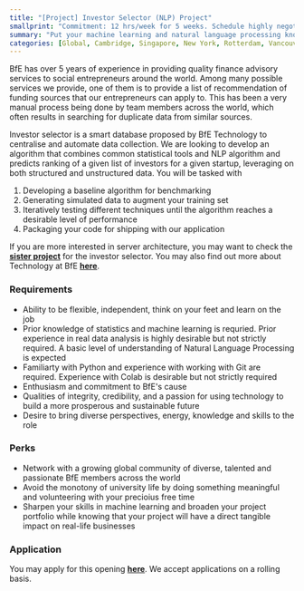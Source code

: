 ```yaml
---
title: "[Project] Investor Selector (NLP) Project"
smallprint: "Commitment: 12 hrs/week for 5 weeks. Schedule highly negotiable."
summary: "Put your machine learning and natural language processing knowledge to practical use by building an algorithm to transform how we do finance consulting" # this will be visible on platforms like LinkedIn when sharing
categories: [Global, Cambridge, Singapore, New York, Rotterdam, Vancouver, Technology]
---
```


BfE has over 5 years of experience in providing quality finance advisory services to social entrepreneurs around the world. Among many possible services we provide, one of them is to provide a list of recommendation of funding sources that our entrepreneurs can apply to. This has been a very manual process being done by team members across the world, which often results in searching for duplicate data from similar sources.

Investor selector is a smart database proposed by BfE Technology to centralise and automate data collection. We are looking to develop an algorithm that combines common statistical tools and NLP algorithm and predicts ranking of a given list of investors for a given startup, leveraging on both structured and unstructured data. You will be tasked with

1. Developing a baseline algorithm for benchmarking
2. Generating simulated data to augment your training set
3. Iteratively testing different techniques until the algorithm reaches a desirable level of performance
4. Packaging your code for shipping with our application

If you are more interested in server architecture, you may want to check the [**sister project**](https://opps.bridgesforenterprise.com/global/cambridge/singapore/newyork/rotterdam/vancouver/technology) for the investor selector. You may also find out more about Technology at BfE [**here**](https://tech.bridgesforenterprise.com).

### Requirements
- Ability to be flexible, independent, think on your feet and learn on the job
- Prior knowledge of statistics and machine learning is requried. Prior experience in real data analysis is highly desirable but not strictly required. A basic level of understanding of Natural Language Processing is expected
- Familiarty with Python and experience with working with Git are required. Experience with Colab is desirable but not strictly required
- Enthusiasm and commitment to BfE's cause
- Qualities of integrity, credibility, and a passion for using technology to build a more prosperous and sustainable future
- Desire to bring diverse perspectives, energy, knowledge and skills to the role

### Perks
- Network with a growing global community of diverse, talented and passionate BfE members across the world
- Avoid the monotony of university life by doing something meaningful and volunteering with your precioius free time
- Sharpen your skills in machine learning and broaden your project portfolio while knowing that your project will have a direct tangible impact on real-life businesses

### Application
You may apply for this opening [**here**](https://forms.gle/RpyaEKcxZY14wW6F8). We accept applications on a rolling basis.
